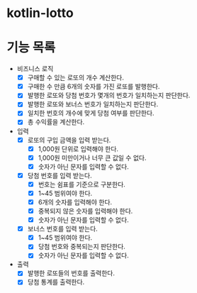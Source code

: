 # kotlin-lotto

# 기능 목록

- 비즈니스 로직
    - [x] 구매할 수 있는 로또의 개수 계산한다.
    - [x] 구매한 수 만큼 6개의 숫자를 가진 로또를 발행한다.
    - [x] 발행한 로또와 당첨 번호가 몇개의 번호가 일치하는지 판단한다.
    - [x] 발행한 로또와 보너스 번호가 일치하는지 판단한다.
    - [x] 일치한 번호의 개수에 맞게 당첨 여부를 판단한다.
    - [x] 총 수익률을 계산한다.

- 입력
    - [x] 로또의 구입 금액을 입력 받는다.
        - [x] 1,000원 단위로 입력해야 한다.
        - [x] 1,000원 미만이거나 너무 큰 값일 수 없다.
        - [x] 숫자가 아닌 문자를 입력할 수 없다.
    - [x] 당첨 번호를 입력 받는다.
        - [x] 번호는 쉼표를 기준으로 구분한다.
        - [x] 1~45 범위여야 한다.
        - [x] 6개의 숫자를 입력해야 한다.
        - [x] 중복되지 않은 숫자를 입력해야 한다.
        - [x] 숫자가 아닌 문자를 입력할 수 없다.
    - [x] 보너스 번호를 입력 받는다.
        - [x] 1~45 범위여야 한다.
        - [x] 당첨 번호와 중복되는지 판단한다.
        - [x] 숫자가 아닌 문자를 입력할 수 없다.

- 출력
    - [x] 발행한 로또들의 번호를 출력한다.
    - [x] 당첨 통계를 출력한다.
